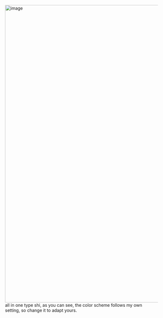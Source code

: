 <img width="2217" height="979" alt="image" src="https://github.com/user-attachments/assets/16513ebc-7712-4f4d-a330-d7575141cf86" />
all in one type shi, as you can see, the color scheme follows my own setting, so change it to adapt yours.
